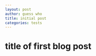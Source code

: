 ```yaml
---
layout: post
author: guess who
title: initial post
categories: tests
---
```


# title of first blog post


